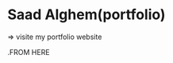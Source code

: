 <h1>Saad Alghem(portfolio) </h1>
<p>=> visite my portfolio website</p>.<a hreef"https://saadalghem.github.io/portfolio/">FROM HERE</a>
